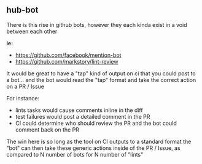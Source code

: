 ## hub-bot

There is this rise in github bots, however they each kinda exist in a void between each other

**ie:**
* https://github.com/facebook/mention-bot
* https://github.com/markstory/lint-review

It would be great to have a "tap" kind of output on ci that you could post to a bot... and the bot would read the "tap" format and take the correct action on a PR / Issue

For instance:

* lints tasks would cause comments inline in the diff
* test failures would post a detailed comment in the PR
* CI could determine who should review the PR and the bot could comment back on the PR

The win here is so long as the tool on CI outputs to a standard format the "bot" can then take these generic actions inside of the PR / Issue, as compared to N number of bots for N number of "lints"

